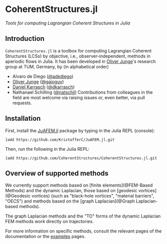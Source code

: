 # CoherentStructures.jl
*Tools for computing Lagrangian Coherent Structures in Julia*

## Introduction

`CoherentStructures.jl` is a toolbox for computing Lagrangian Coherent Structures (LCSs) by objective, i.e., observer-independent, methods in aperiodic flows in Julia.
It has been developed in [Oliver Junge](https://www-m3.ma.tum.de/Allgemeines/OliverJunge)'s research group at TUM, Germany, by (in alphabetical order)
   * Alvaro de Diego ([@adediego](https://github.com/adediego))
   * [Oliver Junge](https://www-m3.ma.tum.de/Allgemeines/OliverJunge) ([@gaioguy](https://github.com/gaioguy))
   * [Daniel Karrasch](https://www-m3.ma.tum.de/Allgemeines/DanielKarrasch) ([@dkarrasch](https://github.com/dkarrasch))
   * Nathanael Schilling ([@natschil](https://github.com/natschil))
Contributions from colleagues in the field are most welcome via raising issues or, even better, via pull requests.

## Installation

First, install the [JuAFEM.jl](https://github.com/KristofferC/JuAFEM.jl) package by typing in the Julia REPL (console):

    ]add https://github.com/KristofferC/JuAFEM.jl.git

Then, run the following in the Julia REPL:

    ]add https://github.com/CoherentStructures/CoherentStructures.jl.git


## Overview of supported methods

We currently support methods based on [finite elements](@FEM-Based Methods) and the dynamic Laplacian,
those based on [geodesic vortices](@Geodesic vortices) (such as "black-hole vortices", "material
barriers", "OECS") and methods based on the [graph Laplacian](@Graph Laplacian-based methods).

The graph Laplacian methods and the "TO" forms of the dynamic Laplacian FEM methods work directly on trajectories.

For more information on specific methods, consult the relevant pages of the documentation or the
[examples](@Examples) pages.
